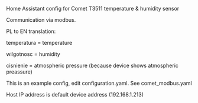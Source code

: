 Home Assistant config for Comet T3511 temperature & humidity sensor

Communication via modbus.

PL to EN translation:

temperatura = temperature

wilgotnosc = humidity

cisnienie = atmospheric pressure (because device shows atmospheric preassure)


This is an example config, edit configuration.yaml.
See comet_modbus.yaml


Host IP address is default device address (192.168.1.213)

